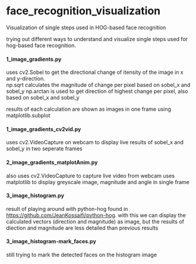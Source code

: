 # face_recognition_visualization
Visualization of single steps used in HOG-based face recognition

trying out different ways to understand and visualize single steps used for hog-based face recognition.

#### 1_image_gradients.py
uses cv2.Sobel to get the directional change of itensity of the image in x and y-direction.   
np.sqrt calculates the magnitude of change per pixel based on sobel_x and sobel_y
np.arctan is used to get direction of highest change per pixel, also based on sobel_x and sobel_y

results of each calculation are shown as images in one frame using matplotlib.subplot

#### 1_image_gradients_cv2vid.py
uses cv2.VideoCapture on webcam to display live results of sobel_x and sobel_y in two seperate frames

#### 2_image_gradients_matplotAnim.py
also uses cv2.VideoCapture to capture live video from webcam
uses matplotlib to display greyscale image, magnitude and angle in single frame

#### 3_image_histogram.py
result of playing around with python-hog found in https://github.com/JeanKossaifi/python-hog.
with this we can display the calculated vectors (direction and magnitude) as image, but the results of diection and magnitude are less detailed than previous results

#### 3_image_histogram-mark_faces.py
still trying to mark the detected faces on the histogram image
